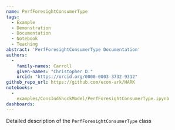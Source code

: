 ```yaml
---
name: PerfForesightConsumerType
tags:
  - Example
  - Demonstration
  - Documentation
  - Notebook
  - Teaching
abstract: 'PerfForesightConsumerType Documentation'
authors:
  -
    family-names: Carroll
    given-names: "Christopher D."
    orcid: "https://orcid.org/0000-0003-3732-9312"
github_repo_url: https://github.com/econ-ark/HARK
notebooks:
  - 
    examples/ConsIndShockModel/PerfForesightConsumerType.ipynb
dashboards:
---
```


Detailed description of the `PerfForesightConsumerType` class
